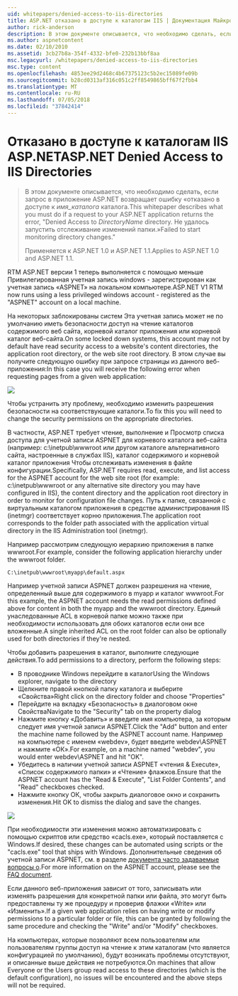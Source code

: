 ```yaml
---
uid: whitepapers/denied-access-to-iis-directories
title: ASP.NET отказано в доступе к каталогам IIS | Документация Майкрософт
author: rick-anderson
description: В этом документе описывается, что необходимо сделать, если запрос на приложение ASP.NET возвращает ошибку, «запрещен доступ к каталогу имя_каталога. Не удалось s...
ms.author: aspnetcontent
ms.date: 02/10/2010
ms.assetid: 3cb27b8a-354f-4332-bfe0-232b13bbf8aa
msc.legacyurl: /whitepapers/denied-access-to-iis-directories
msc.type: content
ms.openlocfilehash: 4853ee29d2468c4b67375123c5b2ec15089fe09b
ms.sourcegitcommit: b28cd0313af316c051c2ff8549865bff67f2fbb4
ms.translationtype: MT
ms.contentlocale: ru-RU
ms.lasthandoff: 07/05/2018
ms.locfileid: "37842414"
---
```

<a name="aspnet-denied-access-to-iis-directories"></a><span data-ttu-id="b5348-104">Отказано в доступе к каталогам IIS ASP.NET</span><span class="sxs-lookup"><span data-stu-id="b5348-104">ASP.NET Denied Access to IIS Directories</span></span>
====================
> <span data-ttu-id="b5348-105">В этом документе описывается, что необходимо сделать, если запрос в приложение ASP.NET возвращает ошибку «отказано в доступе к *имя_каталога* каталога.</span><span class="sxs-lookup"><span data-stu-id="b5348-105">This whitepaper describes what you must do if a request to your ASP.NET application returns the error, "Denied Access to *DirectoryName* directory.</span></span> <span data-ttu-id="b5348-106">Не удалось запустить отслеживание изменений папки.»</span><span class="sxs-lookup"><span data-stu-id="b5348-106">Failed to start monitoring directory changes."</span></span>
> 
> <span data-ttu-id="b5348-107">Применяется к ASP.NET 1.0 и ASP.NET 1.1.</span><span class="sxs-lookup"><span data-stu-id="b5348-107">Applies to ASP.NET 1.0 and ASP.NET 1.1.</span></span>


<span data-ttu-id="b5348-108">RTM ASP.NET версии 1 теперь выполняется с помощью меньше Привилегированная учетная запись windows - зарегистрирован как учетная запись «ASPNET» на локальном компьютере.</span><span class="sxs-lookup"><span data-stu-id="b5348-108">ASP.NET V1 RTM now runs using a less privileged windows account - registered as the "ASPNET" account on a local machine.</span></span>

<span data-ttu-id="b5348-109">На некоторых заблокированы систем Эта учетная запись может не по умолчанию иметь безопасности доступ на чтение каталогов содержимого веб сайта, корневой каталог приложения или корневой каталог веб-сайта.</span><span class="sxs-lookup"><span data-stu-id="b5348-109">On some locked down systems, this account may not by default have read security access to a website's content directories, the application root directory, or the web site root directory.</span></span> <span data-ttu-id="b5348-110">В этом случае вы получите следующую ошибку при запросе страницы из данного веб-приложения:</span><span class="sxs-lookup"><span data-stu-id="b5348-110">In this case you will receive the following error when requesting pages from a given web application:</span></span>

![](denied-access-to-iis-directories/_static/image1.jpg)

<span data-ttu-id="b5348-111">Чтобы устранить эту проблему, необходимо изменить разрешения безопасности на соответствующие каталоги.</span><span class="sxs-lookup"><span data-stu-id="b5348-111">To fix this you will need to change the security permissions on the appropriate directories.</span></span>

<span data-ttu-id="b5348-112">В частности, ASP.NET требует чтение, выполнение и Просмотр списка доступа для учетной записи ASPNET для корневого каталога веб-сайта (например: c:\inetpub\wwwroot или другом каталоге альтернативного сайта, настроенные в службах IIS), каталог содержимого и корневой каталог приложения Чтобы отслеживать изменения в файле конфигурации.</span><span class="sxs-lookup"><span data-stu-id="b5348-112">Specifically, ASP.NET requires read, execute, and list access for the ASPNET account for the web site root (for example: c:\inetpub\wwwroot or any alternative site directory you may have configured in IIS), the content directory and the application root directory in order to monitor for configuration file changes.</span></span> <span data-ttu-id="b5348-113">Путь к папке, связанной с виртуальным каталогом приложения в средстве администрирования IIS (inetmgr) соответствует корню приложения.</span><span class="sxs-lookup"><span data-stu-id="b5348-113">The application root corresponds to the folder path associated with the application virtual directory in the IIS Administration tool (inetmgr).</span></span>

<span data-ttu-id="b5348-114">Например рассмотрим следующую иерархию приложения в папке wwwroot.</span><span class="sxs-lookup"><span data-stu-id="b5348-114">For example, consider the following application hierarchy under the wwwroot folder.</span></span>

`C:\inetpub\wwwroot\myapp\default.aspx`

<span data-ttu-id="b5348-115">Например учетной записи ASPNET должен разрешения на чтение, определенный выше для содержимого в myapp и каталог wwwroot.</span><span class="sxs-lookup"><span data-stu-id="b5348-115">For this example, the ASPNET account needs the read permissions defined above for content in both the myapp and the wwwroot directory.</span></span> <span data-ttu-id="b5348-116">Единый унаследованные ACL в корневой папке можно также при необходимости использовать для обоих каталогов если они все вложенные.</span><span class="sxs-lookup"><span data-stu-id="b5348-116">A single inherited ACL on the root folder can also be optionally used for both directories if they're nested.</span></span>

<span data-ttu-id="b5348-117">Чтобы добавить разрешения в каталог, выполните следующие действия.</span><span class="sxs-lookup"><span data-stu-id="b5348-117">To add permissions to a directory, perform the following steps:</span></span>

- <span data-ttu-id="b5348-118">В проводнике Windows перейдите в каталог</span><span class="sxs-lookup"><span data-stu-id="b5348-118">Using the Windows explorer, navigate to the directory</span></span>
- <span data-ttu-id="b5348-119">Щелкните правой кнопкой папку каталога и выберите «Свойства»</span><span class="sxs-lookup"><span data-stu-id="b5348-119">Right click on the directory folder and choose "Properties"</span></span>
- <span data-ttu-id="b5348-120">Перейдите на вкладку «Безопасность» в диалоговом окне Свойства</span><span class="sxs-lookup"><span data-stu-id="b5348-120">Navigate to the "Security" tab on the property dialog</span></span>
- <span data-ttu-id="b5348-121">Нажмите кнопку «Добавить» и введите имя компьютера, за которым следует имя учетной записи ASPNET.</span><span class="sxs-lookup"><span data-stu-id="b5348-121">Click the "Add" button and enter the machine name followed by the ASPNET account name.</span></span> <span data-ttu-id="b5348-122">Например на компьютере с именем «webdev», будет введите webdev\ASPNET и нажмите «ОК».</span><span class="sxs-lookup"><span data-stu-id="b5348-122">For example, on a machine named "webdev", you would enter webdev\ASPNET and hit "OK".</span></span>
- <span data-ttu-id="b5348-123">Убедитесь в наличии учетной записи ASPNET «чтения &amp; Execute», «Список содержимого папки» и «Чтение» флажков.</span><span class="sxs-lookup"><span data-stu-id="b5348-123">Ensure that the ASPNET account has the "Read &amp; Execute", "List Folder Contents", and "Read" checkboxes checked.</span></span>
- <span data-ttu-id="b5348-124">Нажмите кнопку ОК, чтобы закрыть диалоговое окно и сохранить изменения.</span><span class="sxs-lookup"><span data-stu-id="b5348-124">Hit OK to dismiss the dialog and save the changes.</span></span>

![](denied-access-to-iis-directories/_static/image2.jpg)

<span data-ttu-id="b5348-125">При необходимости эти изменения можно автоматизировать с помощью скриптов или средство «cacls.exe», который поставляется с Windows.</span><span class="sxs-lookup"><span data-stu-id="b5348-125">If desired, these changes can be automated using scripts or the "cacls.exe" tool that ships with Windows.</span></span> <span data-ttu-id="b5348-126">Дополнительные сведения об учетной записи ASPNET, см. в разделе [документа часто задаваемые вопросы о](https://go.microsoft.com/fwlink/?LinkId=5828).</span><span class="sxs-lookup"><span data-stu-id="b5348-126">For more information on the ASPNET account, please see the [FAQ document](https://go.microsoft.com/fwlink/?LinkId=5828).</span></span>

<span data-ttu-id="b5348-127">Если данного веб-приложения зависит от того, записывать или изменять разрешения для конкретной папки или файла, это могут быть предоставлены ту же процедуру и проверив флажки «Write» или «Изменить».</span><span class="sxs-lookup"><span data-stu-id="b5348-127">If a given web application relies on having write or modify permissions to a particular folder or file, this can be granted by following the same procedure and checking the "Write" and/or "Modify" checkboxes.</span></span>

<span data-ttu-id="b5348-128">На компьютерах, которые позволяют всем пользователям или пользователям группы доступ на чтение к этим каталогам (что является конфигурацией по умолчанию), будут возникать проблемы отсутствуют, и описанные выше действия не потребуются.</span><span class="sxs-lookup"><span data-stu-id="b5348-128">On machines that allow Everyone or the Users group read access to these directories (which is the default configuration), no issues will be encountered and the above steps will not be required.</span></span>
